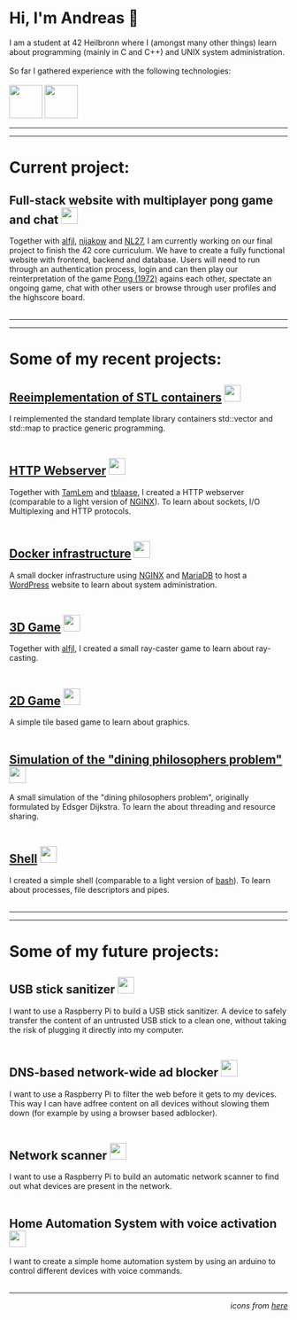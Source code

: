 # Hi, I'm Andreas 👋
I am a student at 42 Heilbronn where I (amongst many other things) learn about programming (mainly in C and C++) and UNIX system administration.</br>
</br>
So far I gathered experience with the following technologies:</br>
</br>
<img src="https://skills.thijs.gg/icons?i=c,cpp,bash,js,ts,nodejs,nestjs,py,go,html,css,swift" style="height: 60px; width:auto;"/>
<img src="https://skills.thijs.gg/icons?i=vscode,docker,git,linux,raspberrypi,arduino,aws,mysql,nginx,postman,wordpress" style="height: 60px; width:auto;"/>
</br>

---
---
# Current project:

## Full-stack website with multiplayer pong game and chat <img src="https://skills.thijs.gg/icons?i=nestjs,nodejs,ts,svelte,postgres,docker" style="height: 30px; width:auto;"/>
Together with [alfjl](https://github.com/alfjl), [nijakow](https://github.com/nijakow) and [NL27](https://github.com/NL27), I am currently working on our final project to finish the 42 core curriculum. We have to create a fully functional website with frontend, backend and database. Users will need to run through an authentication process, login and can then play our reinterpretation of the game [Pong (1972)](https://en.wikipedia.org/wiki/Pong) agains each other, spectate an ongoing game, chat with other users or browse through user profiles and the highscore board.</br>
</br>

---
---
# Some of my recent projects:

## [Reeimplementation of STL containers](https://github.com/aenglert42/reimplementing-stl-containers) <img src="https://skills.thijs.gg/icons?i=cpp" style="height: 30px; width:auto;"/>
I reimplemented the standard template library containers std::vector and std::map to practice generic programming.</br>
</br>

## [HTTP Webserver](https://github.com/aenglert42/http-webserver) <img src="https://skills.thijs.gg/icons?i=cpp,nginx" style="height: 30px; width:auto;"/>
Together with [TamLem](https://github.com/TamLem) and [tblaase](https://github.com/tblaase), I created a HTTP webserver (comparable to a light version of [NGINX](https://docs.nginx.com/nginx/admin-guide/web-server/)). To learn about sockets, I/O Multiplexing and HTTP protocols.</br>
</br>

## [Docker infrastructure](https://github.com/aenglert42/my-first-docker-infrastructure) <img src="https://skills.thijs.gg/icons?i=docker,linux,nginx,wordpress,mysql" style="height: 30px; width:auto;"/>
A small docker infrastructure using [NGINX](https://docs.nginx.com/nginx/admin-guide/web-server/) and [MariaDB](https://mariadb.org/) to host a [WordPress](https://wordpress.com/) website to learn about system administration.</br>
</br>

## [3D Game](https://github.com/aenglert42/Strassenbau-Simulator-3000) <img src="https://skills.thijs.gg/icons?i=c" style="height: 30px; width:auto;"/>
Together with [alfjl](https://github.com/alfjl), I created a small ray-caster game to learn about ray-casting.</br>
</br>

## [2D Game](https://github.com/aenglert42/so_long_macOS) <img src="https://skills.thijs.gg/icons?i=c" style="height: 30px; width:auto;"/>
A simple tile based game to learn about graphics.</br>
</br>

## [Simulation of the "dining philosophers problem"](https://github.com/aenglert42/dining_philosophers) <img src="https://skills.thijs.gg/icons?i=c" style="height: 30px; width:auto;"/>
A small simulation of the "dining philosophers problem", originally formulated by Edsger Dijkstra. To learn the about threading and resource sharing.</br>
</br>

## [Shell](https://github.com/aenglert42/minishell) <img src="https://skills.thijs.gg/icons?i=c,bash" style="height: 30px; width:auto;"/>
I created a simple shell (comparable to a light version of [bash](https://www.gnu.org/software/bash/)). To learn about processes, file descriptors and pipes.</br>
</br>

---
---
# Some of my future projects:

## USB stick sanitizer <img src="https://skills.thijs.gg/icons?i=raspberrypi,python" style="height: 30px; width:auto;"/>
I want to use a Raspberry Pi to build a USB stick sanitizer. A device to safely transfer the content of an untrusted USB stick to a clean one, without taking the risk of plugging it directly into my computer.</br>
</br>

## DNS-based network-wide ad blocker <img src="https://skills.thijs.gg/icons?i=raspberrypi,python" style="height: 30px; width:auto;"/>
I want to use a Raspberry Pi to filter the web before it gets to my devices. This way I can have adfree content on all devices without slowing them down (for example by using a browser based adblocker).</br>
</br>

## Network scanner <img src="https://skills.thijs.gg/icons?i=raspberrypi,python" style="height: 30px; width:auto;"/>
I want to use a Raspberry Pi to build an automatic network scanner to find out what devices are present in the network.</br>
</br>

## Home Automation System with voice activation <img src="https://skills.thijs.gg/icons?i=arduino,cpp" style="height: 30px; width:auto;"/>
I want to create a simple home automation system by using an arduino to control different devices with voice commands.</br>
</br>

---
_<p align="right">icons from [here](https://github.com/tandpfun/skill-icons)</p>_

<!--
**aenglert42/aenglert42** is a ✨ _special_ ✨ repository because its `README.md` (this file) appears on your GitHub profile.

Here are some ideas to get you started:

- 🔭 I’m currently working on ...
- 🌱 I’m currently learning ...
- 👯 I’m looking to collaborate on ...
- 🤔 I’m looking for help with ...
- 💬 Ask me about ...
- 📫 How to reach me: ...
- 😄 Pronouns: ...
- ⚡ Fun fact: ...
-->
